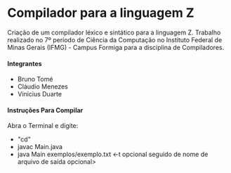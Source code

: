 # Compilador para a linguagem Z

Criação de um compilador léxico e sintático para a linguagem Z. Trabalho realizado no 7º período de Ciência da Computação no Instituto Federal de Minas Gerais (IFMG) - Campus Formiga para a disciplina de Compiladores.


#### Integrantes
- Bruno Tomé
- Cláudio Menezes
- Vinícius Duarte

#### Instruções Para Compilar

Abra o Terminal e digite:
- "cd<DIRETORIO>"
- javac Main.java
- java Main exemplos/exemplo<X>.txt <-t opcional seguido de nome de arquivo de saída opcional>

